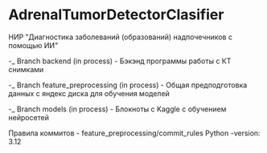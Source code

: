 # AdrenalTumorDetectorClasifier
НИР "Диагностика заболеваний (образований) надпочечников с помощью ИИ"

-_ Branch backend (in process) - Бэкэнд программы работы с КТ снимками


-_ Branch feature_preprocessing (in process) - Общая предподготовка данных с яндекс диска для обучения моделей


-_ Branch models (in process) - Блокноты с Kaggle с обучением нейросетей

Правила коммитов - feature_preprocessing/commit_rules
Python -version: 3.12
